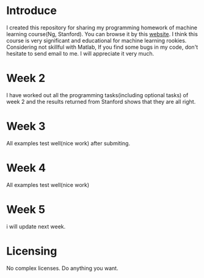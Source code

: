 # Introduce

I created this repository for sharing my programming homework of machine learning course(Ng, Stanford). You can browse it by this [website](https://www.coursera.org/learn/machine-learning/home/welcome). I think this course is very significant and educational for machine learning rookies. Considering not skillful  with Matlab, If you find some bugs in my code, don't hesitate to send email to me. I will appreciate it very much.

#  Week 2

I have worked out all the programming tasks(including optional tasks) of week 2 and the results returned from Stanford  shows that they are all right. 

# Week 3

All examples test well(nice work) after submiting.

# Week 4

All examples test well(nice work)

# Week 5

i will update next week.



#  Licensing

No complex licenses. Do anything you want.



